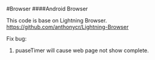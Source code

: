 #Browser
####Android Browser

This code is base on Lightning Browser. https://github.com/anthonycr/Lightning-Browser

Fix bug:
1. puaseTimer will cause web page not show complete.
